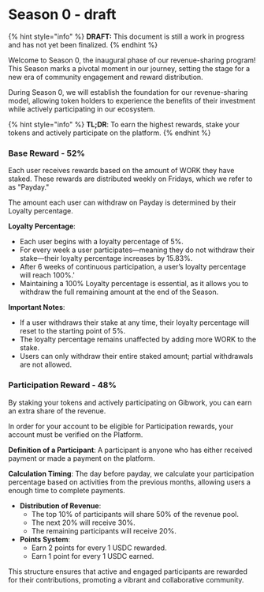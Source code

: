 # Season 0 - draft

{% hint style="info" %}
**DRAFT:** This document is still a work in progress and has not yet been finalized.
{% endhint %}

Welcome to Season 0, the inaugural phase of our revenue-sharing program! This Season marks a pivotal moment in our journey, setting the stage for a new era of community engagement and reward distribution.

During Season 0, we will establish the foundation for our revenue-sharing model, allowing token holders to experience the benefits of their investment while actively participating in our ecosystem.



{% hint style="info" %}
**TL;DR**: To earn the highest rewards, stake your tokens and actively participate on the platform.
{% endhint %}

### Base Reward - 52%

Each user receives rewards based on the amount of WORK they have staked. These rewards are distributed weekly on Fridays, which we refer to as "Payday."

The amount each user can withdraw on Payday is determined by their Loyalty percentage.

**Loyalty Percentage**:

* Each user begins with a loyalty percentage of 5%.
* For every week a user participates—meaning they do not withdraw their stake—their loyalty percentage increases by 15.83%.
* After 6 weeks of continuous participation, a user’s loyalty percentage will reach 100%.'
* Maintaining a 100% Loyalty percentage is essential, as it allows you to withdraw the full remaining amount at the end of the Season.

**Important Notes**:

* If a user withdraws their stake at any time, their loyalty percentage will reset to the starting point of 5%.
* The loyalty percentage remains unaffected by adding more WORK to the stake.
* Users can only withdraw their entire staked amount; partial withdrawals are not allowed.

### Participation Reward - 48%

By staking your tokens and actively participating on Gibwork, you can earn an extra share of the revenue.

In order for your account to be eligible for Participation rewards, your account must be verified on the Platform.&#x20;

**Definition of a Participant**: A participant is anyone who has either received payment or made a payment on the platform.

**Calculation Timing**: The day before payday, we calculate your participation percentage based on activities from the previous months, allowing users a enough time to complete payments.

* **Distribution of Revenue**:
  * The top 10% of participants will share 50% of the revenue pool.
  * The next 20% will receive 30%.
  * The remaining participants will receive 20%.
* **Points System**:
  * Earn 2 points for every 1 USDC rewarded.
  * Earn 1 point for every 1 USDC earned.

This structure ensures that active and engaged participants are rewarded for their contributions, promoting a vibrant and collaborative community.
